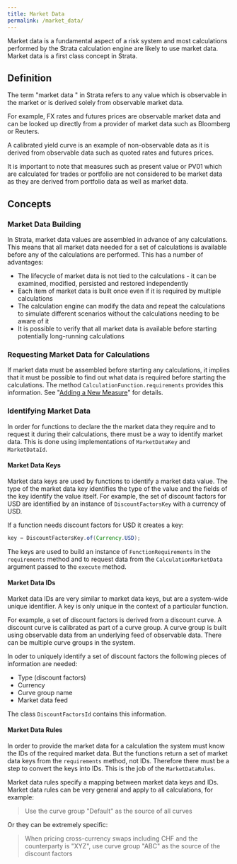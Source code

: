 ```yaml
---
title: Market Data
permalink: /market_data/
---
```


Market data is a fundamental aspect of a risk system and most calculations performed by the Strata calculation engine are likely to use market data. Market data is a first class concept in Strata.

## Definition

The term "market data   " in Strata refers to any value which is observable in the market or is derived solely from observable market data. 

For example, FX rates and futures prices are observable market data and can be looked up directly from a provider of market data such as Bloomberg or Reuters. 

A calibrated yield curve is an example of non-observable data as it is derived from observable data such as quoted rates and futures prices.

It is important to note that measures such as present value or PV01 which are calculated for trades or portfolio are not considered to be market data as they are derived from portfolio data as well as market data.

## Concepts

### Market Data Building

In Strata, market data values are assembled in advance of any calculations. This means that all market data needed for a set of calculations is available before any of the calculations are performed. This has a number of advantages: 

* The lifecycle of market data is not tied to the calculations - it can be examined, modified, persisted and restored independently
* Each item of market data is built once even if it is required by multiple calculations
* The calculation engine can modify the data and repeat the calculations to simulate different scenarios without the calculations needing to be aware of it
* It is possible to verify that all market data is available before starting potentially long-running calculations

### Requesting Market Data for Calculations

If market data must be assembled before starting any calculations, it implies that it must be possible to find out what data is required before starting the calculations. The method `CalculationFunction.requirements` provides this information. See "[Adding a New Measure](/add_measure/)" for details.

### Identifying Market Data

In order for functions to declare the the market data they require and to request it during their calculations, there must be a way to identify market data. This is done using implementations of `MarketDataKey` and `MarketDataId`.

#### Market Data Keys

Market data keys are used by functions to identify a market data value. The type of the market data key identifies the type of the value and the fields of the key identify the value itself. For example, the set of discount factors for USD are identified by an instance of `DiscountFactorsKey` with a currency of USD.

If a function needs discount factors for USD it creates a key:

```java
key = DiscountFactorsKey.of(Currency.USD);
```

The keys are used to build an instance of `FunctionRequirements` in the `requirements` method and to request data from the `CalculationMarketData` argument passed to the `execute` method.

#### Market Data IDs

Market data IDs are very similar to market data keys, but are a system-wide unique identifier. A key is only unique in the context of a particular function.

For example, a set of discount factors is derived from a discount curve. A discount curve is calibrated as part of a curve group. A curve group is built using observable data from an underlying feed of observable data. There can be multiple curve groups in the system.
  
In oder to uniquely identify a set of discount factors the following pieces of information are needed:

* Type (discount factors)
* Currency
* Curve group name
* Market data feed

The class `DiscountFactorsId` contains this information.

#### Market Data Rules

In order to provide the market data for a calculation the system must know the IDs of the required market data. But the functions return a set of market data keys from the `requirements` method, not IDs. Therefore there must be a step to convert the keys into IDs. This is the job of the `MarketDataRules`.
 
Market data rules specify a mapping between market data keys and IDs. Market data rules can be very general and apply to all calculations, for example:

> Use the curve group "Default" as the source of all curves

Or they can be extremely specific:

> When pricing cross-currency swaps including CHF and the counterparty is "XYZ", use curve group "ABC" as the source of the discount factors

